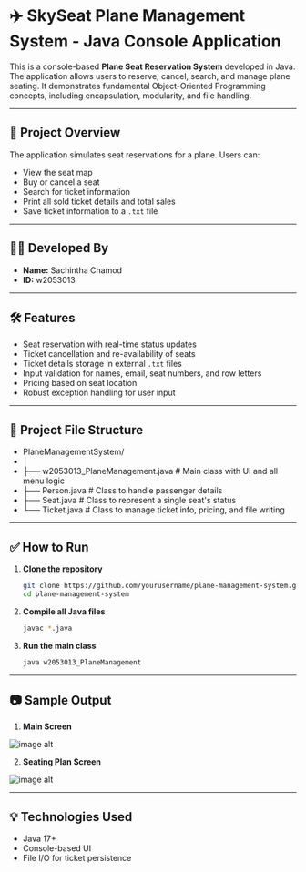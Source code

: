 # ✈️ SkySeat Plane Management System - Java Console Application

This is a console-based **Plane Seat Reservation System** developed in Java. The application allows users to reserve, cancel, search, and manage plane seating. It demonstrates fundamental Object-Oriented Programming concepts, including encapsulation, modularity, and file handling.

---

## 📌 Project Overview

The application simulates seat reservations for a plane. Users can:
- View the seat map
- Buy or cancel a seat
- Search for ticket information
- Print all sold ticket details and total sales
- Save ticket information to a `.txt` file

---

## 🧑‍💻 Developed By

- **Name:** Sachintha Chamod  
- **ID:** w2053013

---

## 🛠️ Features

- Seat reservation with real-time status updates
- Ticket cancellation and re-availability of seats
- Ticket details storage in external `.txt` files
- Input validation for names, email, seat numbers, and row letters
- Pricing based on seat location
- Robust exception handling for user input

---

## 🧩 Project File Structure

- PlaneManagementSystem/
- │
- ├── w2053013_PlaneManagement.java # Main class with UI and all menu logic
- ├── Person.java # Class to handle passenger details
- ├── Seat.java # Class to represent a single seat's status
- └── Ticket.java # Class to manage ticket info, pricing, and file writing

---

## ✅ How to Run

1. **Clone the repository**
   ```bash
   git clone https://github.com/yourusername/plane-management-system.git
   cd plane-management-system

2. **Compile all Java files**

   ```bash
   javac *.java

3. **Run the main class**

   ```bash
   java w2053013_PlaneManagement

---

## 📷 Sample Output

1.  **Main Screen**

![image alt](https://github.com/Sachith-Piyathunga/SkySeat-Plane-Management-Application/blob/b5967fb9b71e33d0b30a70ac05632cb8c7777774/Image/Screenshot_20250616_060036.png)

2. **Seating Plan Screen**

![image alt](https://github.com/Sachith-Piyathunga/SkySeat-Plane-Management-Application/blob/a111cd45596b1dc13c40afd9b94d4babf62c1a11/Image/Screenshot_20250616_060103.png)

---

## 💡 Technologies Used

- Java 17+
- Console-based UI
- File I/O for ticket persistence
